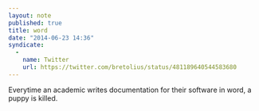 ```yaml
---
layout: note
published: true
title: word
date: "2014-06-23 14:36"
syndicate: 
  - 
    name: Twitter
    url: https://twitter.com/bretolius/status/481189640544583680
---
```


Everytime an academic writes documentation for their software in word, a puppy is killed.

